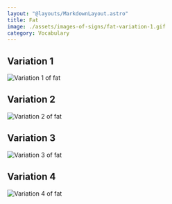 ```yaml
---
layout: "@layouts/MarkdownLayout.astro"
title: Fat
image: ./assets/images-of-signs/fat-variation-1.gif
category: Vocabulary
---
```


## Variation 1

![Variation 1 of fat](@signs/fat-variation-1.gif)

## Variation 2

![Variation 2 of fat](@signs/fat-variation-2.gif)

## Variation 3

![Variation 3 of fat](@signs/fat-variation-3.gif)

## Variation 4

![Variation 4 of fat](@signs/fat-variation-4.gif)
